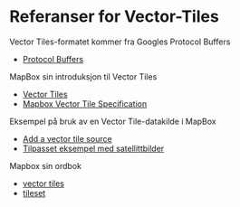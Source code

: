 # Referanser for Vector-Tiles


Vector Tiles-formatet kommer fra Googles Protocol Buffers

- [Protocol Buffers](https://developers.google.com/protocol-buffers/)

MapBox sin introduksjon til Vector Tiles

- [Vector Tiles](https://www.mapbox.com/vector-tiles/)
- [Mapbox Vector Tile Specification](https://www.mapbox.com/vector-tiles/specification/)

Eksempel på bruk av en Vector Tile-datakilde i MapBox

- [Add a vector tile source](https://www.mapbox.com/mapbox-gl-js/example/vector-source/)
- [Tilpasset eksempel med satellittbilder](koter.html)

Mapbox sin ordbok

- [vector tiles](https://www.mapbox.com/help/define-vector-tiles/)
- [tileset](https://www.mapbox.com/help/define-tileset/)